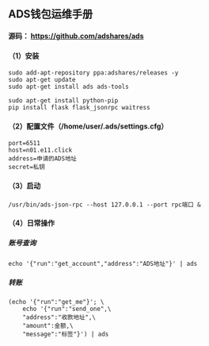 
## ADS钱包运维手册

#### 源码： https://github.com/adshares/ads


#### （1）安装
```
sudo add-apt-repository ppa:adshares/releases -y
sudo apt-get update
sudo apt-get install ads ads-tools

sudo apt-get install python-pip
pip install flask flask_jsonrpc waitress
```

#### （2）配置文件（/home/user/.ads/settings.cfg）
```
port=6511
host=n01.e11.click
address=申请的ADS地址
secret=私钥
```

#### （3）启动
`/usr/bin/ads-json-rpc --host 127.0.0.1 --port rpc端口 &`

#### （4）日常操作
##### 账号查询 
`echo '{"run":"get_account","address":"ADS地址"}' | ads`

##### 转账
```
(echo '{"run":"get_me"}'; \
    echo '{"run":"send_one",\
    "address":"收款地址",\
    "amount":金额,\
    "message":"标签"}') | ads
```
